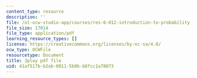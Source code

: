 ```yaml
---
content_type: resource
description: ''
file: /ol-ocw-studio-app/courses/res-6-012-introduction-to-probability-spring-2018/41af517bb2ab00115b0bb8fcc1a78073_hDfZF64wic.pdf
file_size: 17014
file_type: application/pdf
learning_resource_types: []
license: https://creativecommons.org/licenses/by-nc-sa/4.0/
ocw_type: OCWFile
resourcetype: Document
title: 3play pdf file
uid: 41af517b-b2ab-0011-5b0b-b8fcc1a78073
---
```

